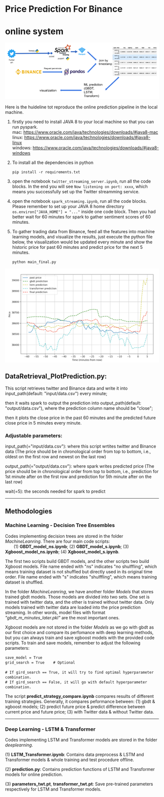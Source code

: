 # Price Prediction For Binance

# online system
![online system pipeline](./images/pipeline.png)

Here is the huideline tot reproduce the online prediction pipeline in the local machine. 

1. firstly you need to install JAVA 8 to your local machine so that you can run pyspark. <br />
mac: https://www.oracle.com/java/technologies/downloads/#java8-mac <br />
linux: https://www.oracle.com/java/technologies/downloads/#java8-linux <br />
windows: https://www.oracle.com/java/technologies/downloads/#java8-windows <br />

2. To install all the dependencies in python
    ```
    pip install -r requirements.txt
    ```

3. open the notebook ``twitter_streaming_server.ipynb``, run all the code blocks. In the end you will see `Now listening on port: xxxx`, which means you successfully set up the Twitter streamming service.
4. open the notebook ``spark_streaming.ipynb``, run all the code blocks. Please remember to set up your JAVA 8 home directory `os.environ["JAVA_HOME"] = "..."` inside one code block. Then you had better wait for 60 minutes for spark to gather sentiment scores of 60 minutes.
5. To gather trading data from Binance, feed all the features into machine learning models, and visualize the results, just execute the python file below, the visualization would be updated every minute and show the historic price for past 60 minutes and predict price for the next 5 minutes.
    ```
    python main_final.py
    ```
![visualization](./images/visualization.png)


## DataRetrieval_PlotPrediction.py:

This script retrieves twitter and Binance data and write it into input_path(default: "input/data.csv") every minute; 

then it waits spark to output the prediction into output_path(default: "output/data.csv"), where the prediction column name should be "close";

then it plots the close price in the past 60 minutes and the predicted future close price in 5 minutes every minute.


### Adjustable parameters:

input_path(="input/data.csv"): where this script wrtites twitter and Binance data (The price should be in chronological order from top to bottom, i.e., oldest on the first row and newest on the last row)

output_path(="output/data.csv"): where spark writes predicted price (The price should be in chronological order from top to bottom, i.e., prediction for 1st minute after on the first row and prediction for 5th minute after on the last row)

wait(=5): the seconds needed for spark to predict


----------------------------------

## Methodologies
### Machine Learning - Decision Tree Ensembles
Codes implementing decision trees are stored in the folder _MachineLeanring_. There are four main code scripts:  
&emsp;&emsp;(1) **GBDT_model_ns.ipynb**; (2) **GBDT_model_s.ipynb**; (3) **Xgboost_model_ns.ipynb**; (4) **Xgboost_model_s.ipynb**.  

The first two scripts build GBDT models, and the other scripts two build Xgboost models. File name ended with "ns" indicates "no shulffling", which means training dataset is not shuffled but directly used in its original time order. File name ended with "s" indicates "shulffling", which means training dataset is shuffled.

In the folder _MachineLeanring_, we have another folder _Models_ that stores trained gbdt models. Those models are divided into two sets. One set is trained with twitter data, and the other is trained without twitter data. Only models trained with twitter data are loaded into the price prediction streaming. In other words, model files with format _"gbdt_m_minutes_later.pkl"_ are the most important ones.

Xgboost models are not stored in the folder _Models_ as we go with gbdt as our first choice and compare its perfomance with deep learning methods, but you can always train and save xgboost models with the provided code scripts. To train and save models, remember to adjust the following parameters:  
```
save_model = True
grid_search = True    # Optional

# If gird_search == True, it will try to find optimal hyperparameter combination. 
# If gird_search == False, it will go with default hyperparameter combination.
```

The script **predict_strategy_compare.ipynb** compares results of different training strategies. Generally, it compares peformance between:
(1) gbdt & xgboost models; (2) predict future price & predict difference between current price and future price; (3) with Twitter data & without Twitter data.

----------------------------------

### Deep Learning - LSTM & Transformer

Codes implementing LSTM and Transformer models are stored in the folder _deeplearning_.

(1) **LSTM_Transformer.ipynb**: Contains data preprocess & LSTM and Transformer models & whole training and test procedure offline.

(2) **prediction.py**: Contains prediction functions of LSTM and Transformer models for online prediction.

(3) **parameters_twt.pt**, **transformer_twt.pt**: Save pre-trained parameters respectively for LSTM and Transformer models.

